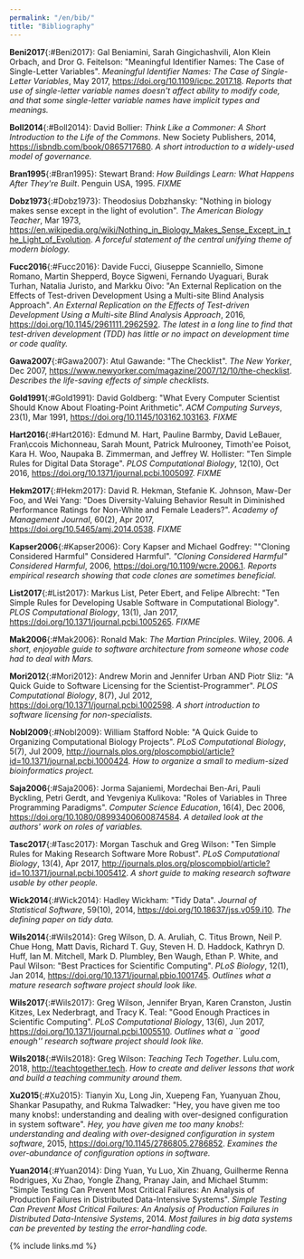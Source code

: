 ```yaml
---
permalink: "/en/bib/"
title: "Bibliography"
---
```


**Beni2017**{:#Beni2017}: Gal Beniamini, Sarah Gingichashvili, Alon Klein Orbach, and Dror G. Feitelson: "Meaningful Identifier Names: The Case of Single-Letter Variables". *Meaningful Identifier Names: The Case of Single-Letter Variables*, May 2017, <https://doi.org/10.1109/icpc.2017.18>. *Reports that use of single-letter variable names doesn't affect ability to modify code, and that some single-letter variable names have implicit types and meanings.*

**Boll2014**{:#Boll2014}: David Bollier: *Think Like a Commoner: A Short Introduction to the Life of the Commons*. New Society Publishers, 2014, <https://isbndb.com/book/0865717680>. *A short introduction to a widely-used model of governance.*

**Bran1995**{:#Bran1995}: Stewart Brand: *How Buildings Learn: What Happens After They're Built*. Penguin USA, 1995. *FIXME*

**Dobz1973**{:#Dobz1973}: Theodosius Dobzhansky: "Nothing in biology makes sense except in the light of evolution". *The American Biology Teacher*, Mar 1973, <https://en.wikipedia.org/wiki/Nothing_in_Biology_Makes_Sense_Except_in_the_Light_of_Evolution>. *A forceful statement of the central unifying theme of modern biology.*

**Fucc2016**{:#Fucc2016}: Davide Fucci, Giuseppe Scanniello, Simone Romano, Martin Shepperd, Boyce Sigweni, Fernando Uyaguari, Burak Turhan, Natalia Juristo, and Markku Oivo: "An External Replication on the Effects of Test-driven Development Using a Multi-site Blind Analysis Approach". *An External Replication on the Effects of Test-driven Development Using a Multi-site Blind Analysis Approach*, 2016, <https://doi.org/10.1145/2961111.2962592>. *The latest in a long line to find that test-driven development (TDD) has little or no impact on development time or code quality.*

**Gawa2007**{:#Gawa2007}: Atul Gawande: "The Checklist". *The New Yorker*, Dec 2007, <https://www.newyorker.com/magazine/2007/12/10/the-checklist>. *Describes the life-saving effects of simple checklists.*

**Gold1991**{:#Gold1991}: David Goldberg: "What Every Computer Scientist Should Know About Floating-Point Arithmetic". *ACM Computing Surveys*, 23(1), Mar 1991, <https://doi.org/10.1145/103162.103163>. *FIXME*

**Hart2016**{:#Hart2016}: Edmund M. Hart, Pauline Barmby, David LeBauer, Fran\ccois Michonneau, Sarah Mount, Patrick Mulrooney, Timoth\'ee Poisot, Kara H. Woo, Naupaka B. Zimmerman, and Jeffrey W. Hollister: "Ten Simple Rules for Digital Data Storage". *PLOS Computational Biology*, 12(10), Oct 2016, <https://doi.org/10.1371/journal.pcbi.1005097>. *FIXME*

**Hekm2017**{:#Hekm2017}: David R. Hekman, Stefanie K. Johnson, Maw-Der Foo, and Wei Yang: "Does Diversity-Valuing Behavior Result in Diminished Performance Ratings for Non-White and Female Leaders?". *Academy of Management Journal*, 60(2), Apr 2017, <https://doi.org/10.5465/amj.2014.0538>. *FIXME*

**Kapser2006**{:#Kapser2006}: Cory Kapser and Michael Godfrey: ""Cloning Considered Harmful" Considered Harmful". *"Cloning Considered Harmful" Considered Harmful*, 2006, <https://doi.org/10.1109/wcre.2006.1>. *Reports empirical research showing that code clones are sometimes beneficial.*

**List2017**{:#List2017}: Markus List, Peter Ebert, and Felipe Albrecht: "Ten Simple Rules for Developing Usable Software in Computational Biology". *PLOS Computational Biology*, 13(1), Jan 2017, <https://doi.org/10.1371/journal.pcbi.1005265>. *FIXME*

**Mak2006**{:#Mak2006}: Ronald Mak: *The Martian Principles*. Wiley, 2006. *A short, enjoyable guide to software architecture from someone whose code had to deal with Mars.*

**Mori2012**{:#Mori2012}: Andrew Morin and Jennifer Urban AND Piotr Sliz: "A Quick Guide to Software Licensing for the Scientist-Programmer". *PLOS Computational Biology*, 8(7), Jul 2012, <https://doi.org/10.1371/journal.pcbi.1002598>. *A short introduction to software licensing for non-specialists.*

**Nobl2009**{:#Nobl2009}: William Stafford Noble: "A Quick Guide to Organizing Computational Biology Projects". *PLoS Computational Biology*, 5(7), Jul 2009, <http://journals.plos.org/ploscompbiol/article?id=10.1371/journal.pcbi.1000424>. *How to organize a small to medium-sized bioinformatics project.*

**Saja2006**{:#Saja2006}: Jorma Sajaniemi, Mordechai Ben-Ari, Pauli Byckling, Petri Gerdt, and Yevgeniya Kulikova: "Roles of Variables in Three Programming Paradigms". *Computer Science Education*, 16(4), Dec 2006, <https://doi.org/10.1080/08993400600874584>. *A detailed look at the authors' work on roles of variables.*

**Tasc2017**{:#Tasc2017}: Morgan Taschuk and Greg Wilson: "Ten Simple Rules for Making Research Software More Robust". *PLoS Computational Biology*, 13(4), Apr 2017, <http://journals.plos.org/ploscompbiol/article?id=10.1371/journal.pcbi.1005412>. *A short guide to making research software usable by other people.*

**Wick2014**{:#Wick2014}: Hadley Wickham: "Tidy Data". *Journal of Statistical Software*, 59(10), 2014, <https://doi.org/10.18637/jss.v059.i10>. *The defining paper on tidy data.*

**Wils2014**{:#Wils2014}: Greg Wilson, D. A. Aruliah, C. Titus Brown, Neil P. Chue Hong, Matt Davis, Richard T. Guy, Steven H. D. Haddock, Kathryn D. Huff, Ian M. Mitchell, Mark D. Plumbley, Ben Waugh, Ethan P. White, and Paul Wilson: "Best Practices for Scientific Computing". *PLoS Biology*, 12(1), Jan 2014, <https://doi.org/10.1371/journal.pbio.1001745>. *Outlines what a mature research software project should look like.*

**Wils2017**{:#Wils2017}: Greg Wilson, Jennifer Bryan, Karen Cranston, Justin Kitzes, Lex Nederbragt, and Tracy K. Teal: "Good Enough Practices in Scientific Computing". *PLoS Computational Biology*, 13(6), Jun 2017, <https://doi.org/10.1371/journal.pcbi.1005510>. *Outlines what a ``good enough'' research software project should look like.*

**Wils2018**{:#Wils2018}: Greg Wilson: *Teaching Tech Together*. Lulu.com, 2018, <http://teachtogether.tech>. *How to create and deliver lessons that work and build a teaching community around them.*

**Xu2015**{:#Xu2015}: Tianyin Xu, Long Jin, Xuepeng Fan, Yuanyuan Zhou, Shankar Pasupathy, and Rukma Talwadker: "Hey, you have given me too many knobs!: understanding and dealing with over-designed configuration in system software". *Hey, you have given me too many knobs!: understanding and dealing with over-designed configuration in system software*, 2015, <https://doi.org/10.1145/2786805.2786852>. *Examines the over-abundance of configuration options in software.*

**Yuan2014**{:#Yuan2014}: Ding Yuan, Yu Luo, Xin Zhuang, Guilherme Renna Rodrigues, Xu Zhao, Yongle Zhang, Pranay Jain, and Michael Stumm: "Simple Testing Can Prevent Most Critical Failures: An Analysis of Production Failures in Distributed Data-Intensive Systems". *Simple Testing Can Prevent Most Critical Failures: An Analysis of Production Failures in Distributed Data-Intensive Systems*, 2014. *Most failures in big data systems can be prevented by testing the error-handling code.*

{% include links.md %}
